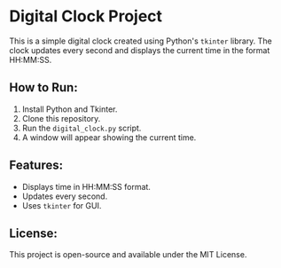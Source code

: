 # Digital Clock Project

This is a simple digital clock created using Python's `tkinter` library. The clock updates every second and displays the current time in the format HH:MM:SS.

## How to Run:
1. Install Python and Tkinter.
2. Clone this repository.
3. Run the `digital_clock.py` script.
4. A window will appear showing the current time.

## Features:
- Displays time in HH:MM:SS format.
- Updates every second.
- Uses `tkinter` for GUI.

## License:
This project is open-source and available under the MIT License.
